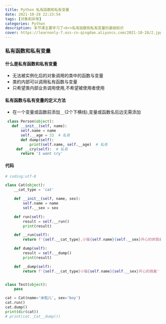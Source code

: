 ```yaml
---
title: Python 私有函数和私有变量
date: 2021-10-28 22:23:54
tags: [对象和异常]
categories: Python
description: 本节课主要学习了<br>私有函数和私有变量的基础知识
cover: https://learnonly-7.oss-cn-qingdao.aliyuncs.com/2021-10-28/2.jpg
---
```


### 私有函数和私有变量

#### 什么是私有函数和私有变量

- 无法被实例化后的对象调用的类中的函数与变量
- 类的内部可以调用私有函数与变量
- 只希望类内部业务调用使用,不希望被使用者使用

#### 私有函数与私有变量的定义方法

- 在一个变量或函数前添加`__`(2个下横线),变量或函数名后边无需添加

 ```python
  class Person(object):
  	def __init__(self, name):
  		self.name = name
  		self.__age = 33  # 私有
     	def dump(self):
     		print(self.name, self.__age)  # 私有
      def __cry(self):  # 私有
      	return 'I want cry'
 ```

  

#### 代码

```python
# coding:utf-8

class Cat(object):
    __cat_type = 'cat'

    def __init__(self, name, sex):
        self.name = name
        self.__sex = sex

    def run(self):
        result = self.__run()
        print(result)

    def __run(self):
        return f'{self.__cat_type},小猫{self.name}{self.__sex}开心的奔跑着'

    def dump(self):
        result = self.__dump()
        print(result)

    def __dump(self):
        return f'{self.__cat_type}小猫{self.name}{self.__sex}开心的跳着'


class Test(object):
    pass

cat = Cat(name='米粒儿', sex='boy')
cat.run()
cat.dump()
print(dir(cat))
# print(cat._Cat__dump())
```


